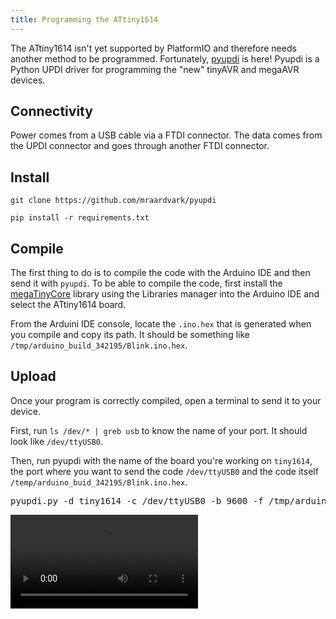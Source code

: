```yaml
---
title: Programming the ATtiny1614
---
```


The ATtiny1614 isn't yet supported by PlatformIO and therefore needs another method to be programmed. Fortunately, [pyupdi](https://github.com/mraardvark/pyupdi) is here! Pyupdi is a Python UPDI driver for programming the "new" tinyAVR and megaAVR devices.

## Connectivity

Power comes from a USB cable via a FTDI connector. The data comes from the UPDI connector and goes through another FTDI connector.

## Install

`git clone https://github.com/mraardvark/pyupdi`

`pip install -r requirements.txt`

## Compile

The first thing to do is to compile the code with the Arduino IDE and then send it with `pyupdi`.
To be able to compile the code, first install the [megaTinyCore](https://github.com/SpenceKonde/megaTinyCore) library using the Libraries manager into the Arduino IDE and select the ATtiny1614 board.

From the Arduini IDE console, locate the `.ino.hex` that is generated when you compile and copy its path. It should be something like `/tmp/arduino_build_342195/Blink.ino.hex`.

## Upload

Once your program is correctly compiled, open a terminal to send it to your device.

First, run `ls /dev/* | greb usb` to know the name of your port. It should look like `/dev/ttyUSB0`.

Then, run pyupdi with the name of the board you're working on `tiny1614`, the port where you want to send the code `/dev/ttyUSB0` and the code itself `/temp/arduino_buid_342195/Blink.ino.hex`.

<pre>
pyupdi.py -d tiny1614 -c /dev/ttyUSB0 -b 9600 -f /tmp/arduino_build_342195/Blink.ino.hex -v
</pre>

<video><source src="pomo-test.mp4"></video>